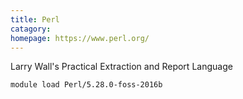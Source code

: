 ```yaml
---
title: Perl
catagory:  
homepage: https://www.perl.org/
---
```

Larry Wall's Practical Extraction and Report Language
```
module load Perl/5.28.0-foss-2016b
```
